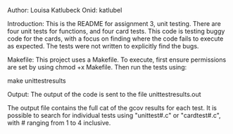 Author: Louisa Katlubeck
Onid: katlubel

Introduction:
This is the README for assignment 3, unit testing. There are four unit tests for functions, and four card tests.
This code is testing buggy code for the cards, with a focus on finding where the code fails to execute as expected.
The tests were not written to explicitly find the bugs.

Makefile:
This project uses a Makefile. To execute, first ensure permissions are set by using chmod +x Makefile.
Then run the tests using:

make unittestresults

Output:
The output of the code is sent to the file unittestresults.out

The output file contains the full cat of the gcov results for each test. It is possible to search for individual tests using "unittest#.c" or "cardtest#.c", with # ranging from 1 to 4 inclusive.